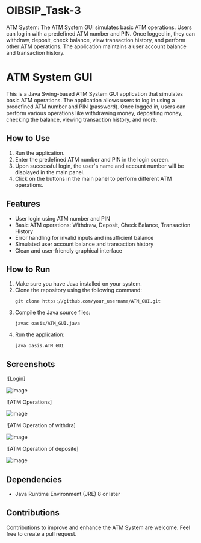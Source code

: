 # OIBSIP_Task-3
ATM System: The ATM System GUI simulates basic ATM operations. Users can log in with a predefined ATM number and PIN. Once logged in, they can withdraw, deposit, check balance, view transaction history, and perform other ATM operations. The application maintains a user account balance and transaction history.
# ATM System GUI

This is a Java Swing-based ATM System GUI application that simulates basic ATM operations. The application allows users to log in using a predefined ATM number and PIN (password). Once logged in, users can perform various operations like withdrawing money, depositing money, checking the balance, viewing transaction history, and more.

## How to Use
1. Run the application.
2. Enter the predefined ATM number and PIN in the login screen.
3. Upon successful login, the user's name and account number will be displayed in the main panel.
4. Click on the buttons in the main panel to perform different ATM operations.

## Features
- User login using ATM number and PIN
- Basic ATM operations: Withdraw, Deposit, Check Balance, Transaction History
- Error handling for invalid inputs and insufficient balance
- Simulated user account balance and transaction history
- Clean and user-friendly graphical interface

## How to Run
1. Make sure you have Java installed on your system.
2. Clone the repository using the following command:
   ```
   git clone https://github.com/your_username/ATM_GUI.git
   ```
3. Compile the Java source files:
   ```
   javac oasis/ATM_GUI.java
   ```
4. Run the application:
   ```
   java oasis.ATM_GUI
   ```

## Screenshots
![Login]

![image](https://github.com/Naiteek-Lodhi/OIBSIP_Task-3/assets/104405232/09a321a6-5ca1-4a29-8afd-2746a3ab3cb3)

![ATM Operations]

![image](https://github.com/Naiteek-Lodhi/OIBSIP_Task-3/assets/104405232/310422aa-19ee-4643-9581-964ce40fddeb)

![ATM Operation of withdra]

![image](https://github.com/Naiteek-Lodhi/OIBSIP_Task-3/assets/104405232/c4b20b7b-aa19-487c-af38-b8abf992cb46)

![ATM Operation of deposite]

![image](https://github.com/Naiteek-Lodhi/OIBSIP_Task-3/assets/104405232/6a0a058f-8ca6-42ac-b88f-6da325aa90ef)




## Dependencies
- Java Runtime Environment (JRE) 8 or later

## Contributions
Contributions to improve and enhance the ATM System are welcome. Feel free to create a pull request.
